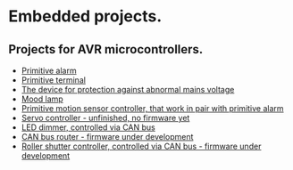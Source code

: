 Embedded projects.
================================================================================

Projects for AVR microcontrollers.
--------------------------------------------------------------------------------
- [Primitive alarm](tree/master/target/alarm-a)
- [Primitive terminal](tree/master/target/display)
- [The device for protection against abnormal mains voltage](tree/master/target/mains-protection)
- [Mood lamp](tree/master/target/mood-lamp)
- [Primitive motion sensor controller, that work in pair with primitive alarm](motion-sensor-controller/firmware/main)
- [Servo controller - unfinished, no firmware yet](tree/master/target/motor-controller/hardware)
- [LED dimmer, controlled via CAN bus](tree/master/target/plc-3u-a/firmware/network-led-dimmer)
- [CAN bus router - firmware under development](tree/master/target/plc-6u-a/firmware/can_router)
- [Roller shutter controller, controlled via CAN bus - firmware under development](tree/master/target/roller-shutter-controller/firmware/main)
